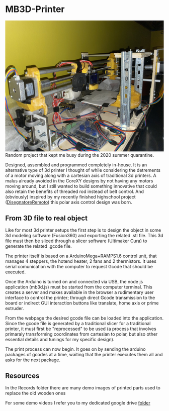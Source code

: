 # MB3D-Printer
![](Records/FinalPrototype.jpg)
Random project that kept me busy during the 2020 summer quarantine.

Designed, assembled and programmed completely in-house.
It is an alternative type of 3d printer I thought of while considering the detrements of a motor moving along with a cartesian axis of traditional 3d printers. A malus already avoided in the CoreXY designs by not having any motors moving around, but I still wanted to build something innovative that could also retain the benefits of threaded rod instead of belt control. And (obviously) inspired by my recently finished highschool project ([DisegnatoreRemoto](https://github.com/bellimarco/DisegnatoreRemoto)) this polar axis control design was born.

## From 3D file to real object
Like for most 3d printer setups the first step is to design the object in some 3d modeling software (Fusion360) and exporting the related .stl file.
This 3d file must then be sliced through a slicer software (Ultimaker Cura) to generate the related .gcode file.

The printer itself is based on a ArduinoMega+RAMPS1.6 control unit, that manages 4 steppers, the hotend heater, 2 fans and 2 thermistors. It uses serial comunication with the computer to request Gcode that should be executed.

Once the Arduino is turned on and connected via USB, the node js application (mb3d.js) must be started from the computer terminal. This creates a server and makes available in the browser a rudimentary user interface to control the printer; through direct Gcode transmission to the board or indirect GUI interaction buttons like translate, home axis or prime extruder.

From the webpage the desired gcode file can be loaded into the application. Since the gcode file is generated by a traditional slicer for a traditional printer, it must first be "reprocessed" to be used (a process that involves primaraly transforming coordinates from cartesian to polar, but also other essential details and tunings for my specific design).

The print process can now begin. It goes on by sending the arduino packages of gcodes at a time, waiting that the printer executes them all and asks for the next package.

## Resources
In the Records folder there are many demo images of printed parts used to replace the old wooden ones

For some demo videos I refer you to my dedicated google drive [folder](https://drive.google.com/drive/folders/1-1SE9T9Bii7azsfO967qi_PxQ38gY363?usp=sharing)
